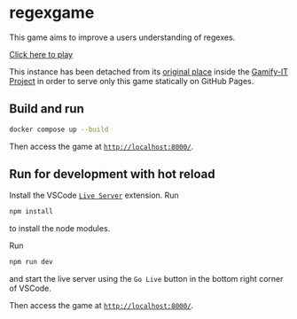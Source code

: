 # regexgame

This game aims to improve a users understanding of regexes.

[Click here to play](https://programminghoch10.github.io/regexgame)

This instance has been detached from its
[original place](https://github.com/Gamify-IT/regexgame)
inside the
[Gamify-IT Project](https://github.com/Gamify-IT)
in order to serve only this game statically on GitHub Pages.

## Build and run

```bash
docker compose up --build
```

Then access the game at
[`http://localhost:8000/`](http://localhost:8000/).

## Run for development with hot reload
Install the VSCode
[`Live Server`](https://marketplace.visualstudio.com/items?itemName=ritwickdey.LiveServer)
extension.
Run
```bash
npm install
```
to install the node modules.

Run
```bash
npm run dev
```
and
start the live server using the `Go Live` button in the bottom right corner of VSCode.

Then access the game at
[`http://localhost:8000/`](http://localhost:8000/).
